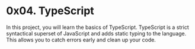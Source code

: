 # 0x04. TypeScript
In this project, you will learn the basics of TypeScript. TypeScript is a strict syntactical superset of JavaScript and adds static typing to the language. This allows you to catch errors early and clean up your code.